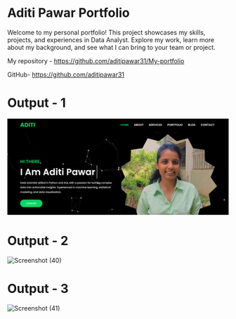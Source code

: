 # Aditi Pawar Portfolio
Welcome to my personal portfolio! This project showcases my skills, projects, and experiences in Data Analyst. Explore my work, learn more about my background, and see what I can bring to your team or project.

My repository - https://github.com/aditipawar31/My-portfolio

GitHub- https://github.com/aditipawar31

# Output - 1

![Screenshot (1)](https://github.com/aditipawar31/My-portfolio/blob/main/screen%201.png)


# Output - 2

![Screenshot (40)](https://github.com/QuantumCoding123/Day-9-Portfolio-Website-Interactive/assets/166281221/4a0e0e3a-c938-42a6-8efb-4dc944b36338)


# Output - 3

![Screenshot (41)](https://github.com/QuantumCoding123/Day-9-Portfolio-Website-Interactive/assets/166281221/574552ff-24ad-475a-b526-30dcc97e83c8)
